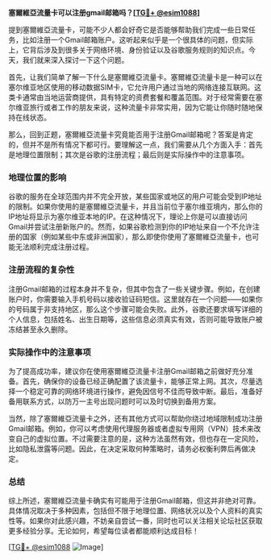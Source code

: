 **塞爾維亞流量卡可以注册gmail邮箱吗？[[TG💪+ @esim1088](https://t.me/s/esim1088)]**

提到塞爾維亞流量卡，可能不少人都会好奇它是否能够帮助我们完成一些日常任务，比如注册一个Gmail邮箱账户。这听起来似乎是一个很具体的问题，但实际上，它背后涉及到很多关于网络环境、身份验证以及谷歌服务规则的知识点。今天，我们就来深入探讨一下这个问题。

首先，让我们简单了解一下什么是塞爾維亞流量卡。塞爾維亞流量卡是一种可以在塞尔维亚地区使用的移动数据SIM卡，它允许用户通过当地的网络连接互联网。这类卡通常由当地运营商提供，具有特定的资费套餐和覆盖范围。对于经常需要在塞尔维亚旅行或者工作的朋友来说，这种流量卡非常实用，因为它能让你随时随地保持在线状态。

那么，回到正题，塞爾維亞流量卡究竟能否用于注册Gmail邮箱呢？答案是肯定的，但并不是所有情况下都可行。要理解这一点，我们需要从几个方面入手：首先是地理位置限制；其次是谷歌的注册流程；最后则是实际操作中的注意事项。

### 地理位置的影响

谷歌的服务在全球范围内并不完全开放，某些国家或地区的用户可能会受到IP地址的限制。如果你使用的是塞爾維亞流量卡，并且当前位于塞尔维亚境内，那么你的IP地址将显示为塞尔维亚本地的IP。在这种情况下，理论上你是可以直接访问Gmail并尝试注册新账户的。然而，如果谷歌检测到你的IP地址来自一个不允许注册的国家（例如某些中东或非洲国家），那么即使你使用了塞爾維亞流量卡，也可能无法顺利完成注册过程。

### 注册流程的复杂性

注册Gmail邮箱的过程本身并不复杂，但其中包含了一些关键步骤。例如，在创建账户时，你需要输入手机号码以接收验证码短信。这里就存在一个问题——如果你的号码属于非支持地区，那么这个步骤可能会失败。此外，谷歌还要求填写详细的个人信息，包括姓名、出生日期等，这些信息必须真实有效，否则可能导致账户被冻结甚至永久删除。

### 实际操作中的注意事项

为了提高成功率，建议你在使用塞爾維亞流量卡注册Gmail邮箱之前做好充分准备。首先，确保你的设备已经正确配置了该流量卡，能够正常上网。其次，尽量选择一个稳定可靠的网络环境进行操作，避免因信号不佳而导致中断。最后，准备好备用联系方式，以防万一主号出现问题时可以及时切换到备用方案。

当然，除了塞爾維亞流量卡之外，还有其他方式可以帮助你绕过地域限制成功注册Gmail邮箱。例如，你可以考虑使用代理服务器或者虚拟专用网（VPN）技术来改变自己的虚拟位置。不过需要注意的是，这种方法虽然有效，但也存在一定风险，比如隐私泄露等问题。因此，在决定采取何种策略时，请务必权衡利弊后再做决定。

### 总结

综上所述，塞爾維亞流量卡确实有可能用于注册Gmail邮箱，但这并非绝对可靠。具体情况取决于多种因素，包括但不限于地理位置、网络状况以及个人资料的真实性等。如果你对此感兴趣，不妨亲自尝试一番，同时也可以关注相关论坛社区获取更多经验分享。无论如何，希望每位读者都能顺利达成目标！

[[TG💪+ @esim1088](https://t.me/s/esim1088) ![Image](https://i.postimg.cc/4NQfJmqS/Snipaste-2025-05-13-00-14-12.png)]